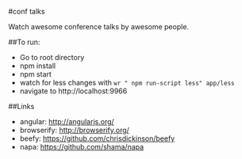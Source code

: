 #conf talks

Watch awesome conference talks by awesome people.

##To run:
- Go to root directory
- npm install
- npm start
- watch for less changes with `wr " npm run-script less" app/less`
- navigate to http://localhost:9966


##Links
 - angular: http://angularjs.org/
 - browserify: http://browserify.org/
 - beefy: https://github.com/chrisdickinson/beefy
 - napa: https://github.com/shama/napa
